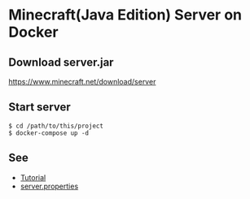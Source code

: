 # Minecraft(Java Edition) Server on Docker

## Download server.jar
https://www.minecraft.net/download/server

## Start server
```
$ cd /path/to/this/project
$ docker-compose up -d
```

## See
- [Tutorial](https://minecraft.gamepedia.com/Tutorials/Setting_up_a_server)
- [server.properties](https://minecraft.gamepedia.com/Server.properties)
